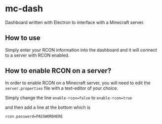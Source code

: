 # mc-dash
Dashboard written with Electron to interface with a Minecraft server.

## How to use
Simply enter your RCON information into the dashboard and it will connect to a server with RCON enabled.

## How to enable RCON on a server?
In order to enable RCON on a Minecraft server, you will need to edit the `server.properties` file with a text-editor of your choice. 

Simply change the line `enable-rcon=false` to `enable-rcon=true` 

and then add a line at the bottom which is 

`rcon.password=PASSWORDHERE`

